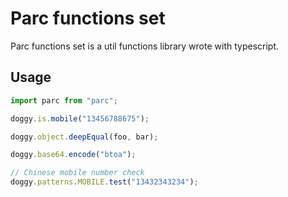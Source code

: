 # Parc functions set

Parc functions set is a util functions library wrote with typescript.

## Usage

```js
import parc from "parc";

doggy.is.mobile("13456788675");

doggy.object.deepEqual(foo, bar);

doggy.base64.encode("btoa");

// Chinese mobile number check
doggy.patterns.MOBILE.test("13432343234");
```
